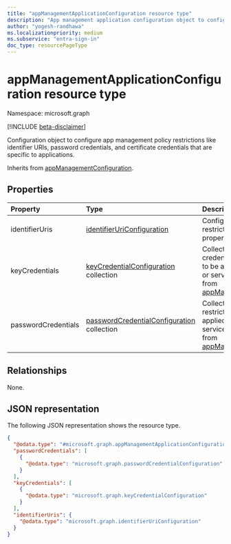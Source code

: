 ```yaml
---
title: "appManagementApplicationConfiguration resource type"
description: "App management application configuration object to configure app management policy restrictions like identifier URIs, password credentials, and certificate credentials that are specific to applications."
author: "yogesh-randhawa"
ms.localizationpriority: medium
ms.subservice: "entra-sign-in"
doc_type: resourcePageType
---
```


# appManagementApplicationConfiguration resource type

Namespace: microsoft.graph

[!INCLUDE [beta-disclaimer](../../includes/beta-disclaimer.md)]

Configuration object to configure app management policy restrictions like identifier URIs, password credentials, and certificate credentials that are specific to applications.


Inherits from [appManagementConfiguration](appmanagementconfiguration.md).

## Properties
| Property                                    | Type                                                                              | Description                                                                   |
| :------------------------------------------ | :-------------------------------------------------------------------------------- | :---------------------------------------------------------------------------- |
| identifierUris                              | [identifierUriConfiguration](identifieruriconfiguration.md)          | Configuration object for restrictions on **identifierUris** property for an application |
| keyCredentials                              | [keyCredentialConfiguration](keyCredentialConfiguration.md) collection            | Collection of certificate credential restrictions settings to be applied to an application or service principal. Inherited from [appManagementConfiguration](../resources/appmanagementconfiguration.md). |
| passwordCredentials                         | [passwordCredentialConfiguration](passwordCredentialConfiguration.md) collection  | Collection of password restrictions settings to be applied to an application or service principal. Inherited from [appManagementConfiguration](../resources/appmanagementconfiguration.md). |

## Relationships
None.

## JSON representation
The following JSON representation shows the resource type.
<!-- {
  "blockType": "resource",
  "@odata.type": "microsoft.graph.appManagementApplicationConfiguration"
}
-->
``` json
{
  "@odata.type": "#microsoft.graph.appManagementApplicationConfiguration",
  "passwordCredentials": [
    {
      "@odata.type": "microsoft.graph.passwordCredentialConfiguration"
    }
  ],
  "keyCredentials": [
    {
      "@odata.type": "microsoft.graph.keyCredentialConfiguration"
    }
  ],
  "identifierUris": {
    "@odata.type": "microsoft.graph.identifierUriConfiguration"
  }
}
```

